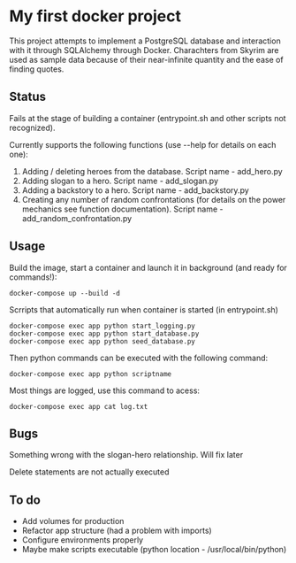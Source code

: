# My first docker project
This project attempts to implement a PostgreSQL database and interaction with it through SQLAlchemy through Docker. Charachters from Skyrim are used as sample data because of their near-infinite quantity and the ease of finding quotes.

## Status

Fails at the stage of building a container (entrypoint.sh and other scripts not recognized).

Currently supports the following functions (use --help for details on each one):

1. Adding / deleting heroes from the database. Script name - add_hero.py
2. Adding slogan to a  hero. Script name - add_slogan.py
3. Adding a backstory to a hero. Script name - add_backstory.py
4. Creating any number of random confrontations (for details on the power mechanics see function documentation). Script name - add_random_confrontation.py

## Usage
Build the image, start a container and launch it in background (and ready for commands!):
```
docker-compose up --build -d
```
Scrripts that automatically run when container is started (in entrypoint.sh)
```
docker-compose exec app python start_logging.py
docker-compose exec app python start_database.py
docker-compose exec app python seed_database.py
```
Then python commands can be executed with the following command:
```
docker-compose exec app python scriptname
```
Most things are logged, use this command to acess:
```
docker-compose exec app cat log.txt
```
## Bugs
Something wrong with the slogan-hero relationship. Will fix later

Delete statements are not actually executed
## To do
* Add volumes for production
* Refactor app structure (had a problem with imports)
* Configure environments properly
* Maybe make scripts executable (python location - /usr/local/bin/python)